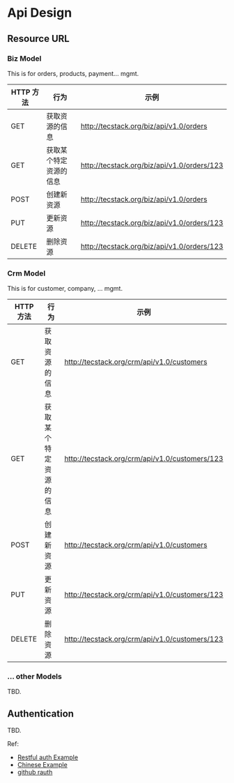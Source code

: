
# Api Design


## Resource URL

### Biz Model

This is for orders, products, payment... mgmt.

| HTTP 方法   |  行为          |         示例 |
| ---------- |-------------- |---------------|
| GET      |   获取资源的信息 |    http://tecstack.org/biz/api/v1.0/orders |
| GET      |   获取某个特定资源的信息 | http://tecstack.org/biz/api/v1.0/orders/123 |
| POST     |   创建新资源           |  http://tecstack.org/biz/api/v1.0/orders |
| PUT      |   更新资源             |  http://tecstack.org/biz/api/v1.0/orders/123 |
| DELETE   |   删除资源             |  http://tecstack.org/biz/api/v1.0/orders/123 |

### Crm Model

This is for customer, company, ... mgmt.

| HTTP 方法   |  行为          |         示例 |
| ---------- |-------------- |---------------|
| GET      |   获取资源的信息 |    http://tecstack.org/crm/api/v1.0/customers |
| GET      |   获取某个特定资源的信息 | http://tecstack.org/crm/api/v1.0/customers/123 |
| POST     |   创建新资源           |  http://tecstack.org/crm/api/v1.0/customers |
| PUT      |   更新资源             |  http://tecstack.org/crm/api/v1.0/customers/123 |
| DELETE   |   删除资源             |  http://tecstack.org/crm/api/v1.0/customers/123 |

### ... other Models

TBD.


## Authentication

TBD.

Ref:

* [Restful auth Example](http://blog.miguelgrinberg.com/post/restful-authentication-with-flask)
* [Chinese Example](http://www.pythondoc.com/flask-restful/third.html)
* [github rauth](http://www.oschina.net/translate/using-flask-and-rauth-for-github-authentication)
